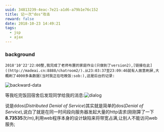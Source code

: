 ```yaml
---
uuid: 34813239-4eac-7e21-a1d6-a79b1e76c152
title: 记一次"dos"攻击
reward: false
date: 2018-10-23 14:49:21
tags:
  - jsp
  - ajax
---
```


### background

    2018'10'22'22:00整,我完成了老师布置的家庭作业(只做到了version2),[链接在此]((http://madeai.cn:8888/chatroom2/).从23:03:37至23:09:46就有人故意刷屏,大概刷了4000多条数据(当时我正在吃晚饭:sob:),这是后台的记录:

![backward-data](https://i.loli.net/2018/10/23/5bcec8c7caf96.png)

<!--more-->

等我吃完饭回宿舍后发现同学给我的消息:![dialog](https://i.loli.net/2018/10/23/5bcecc3407a1f.png)

说是ddos(*Distributed Denial of Service*)其实就是简单的dos(*Denial of Service*),说白了就是在同一时间段向服务器发起大量的http请求(刚刚算了一下**8.73535**次/m),利用web程序本身的设计缺陷来将带宽占满,让别人不能访问web服务;
